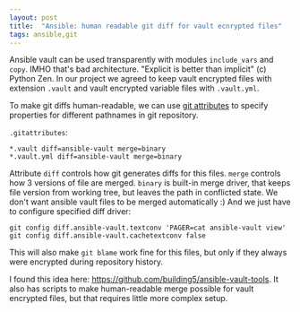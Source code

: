```yaml
---
layout: post
title:  "Ansible: human readable git diff for vault ecnrypted files"
tags: ansible,git
---
```


Ansible vault can be used transparently with modules `include_vars` and `copy`. IMHO that's bad architecture. "Explicit is better than implicit" (c) Python Zen. In our project we agreed to keep vault encrypted files with extension `.vault` and vault encrypted variable files with `.vault.yml`.

To make git diffs human-readable, we can use [git attributes](https://git-scm.com/book/en/v2/Customizing-Git-Git-Attributes) to specify properties for different pathnames in git repository.

`.gitattributes`:
```git
*.vault diff=ansible-vault merge=binary
*.vault.yml diff=ansible-vault merge=binary
```

Attribute `diff` controls how git generates diffs for this files. `merge` controls how 3 versions of file are merged. `binary` is built-in merge driver, that keeps file version from working tree, but leaves the path in conflicted state. We don't want ansible vault files to be merged automatically :) And we just have to configure specified diff driver:

```shell
git config diff.ansible-vault.textconv 'PAGER=cat ansible-vault view'
git config diff.ansible-vault.cachetextconv false
```

This will also make `git blame` work fine for this files, but only if they always were encrypted during repository history.

I found this idea here: https://github.com/building5/ansible-vault-tools. It also has scripts to make human-readable merge possible for vault encrypted files, but that requires little more complex setup.
